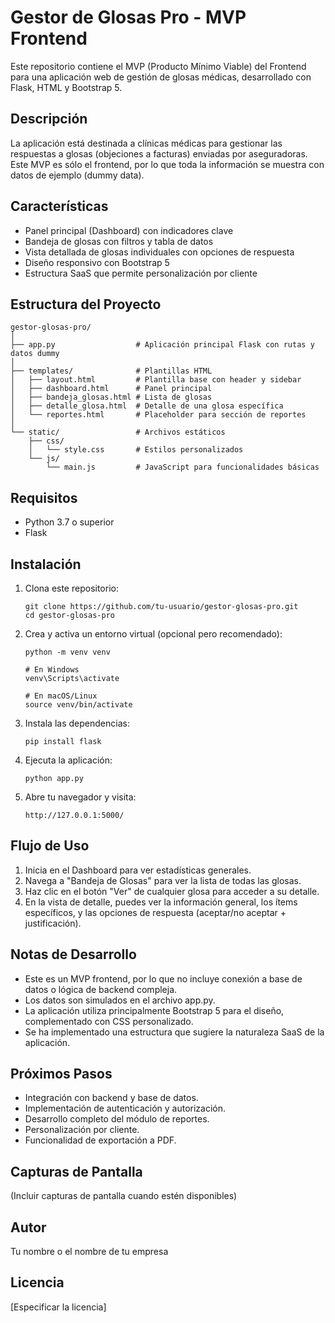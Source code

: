 # Gestor de Glosas Pro - MVP Frontend

Este repositorio contiene el MVP (Producto Mínimo Viable) del Frontend para una aplicación web de gestión de glosas médicas, desarrollado con Flask, HTML y Bootstrap 5.

## Descripción

La aplicación está destinada a clínicas médicas para gestionar las respuestas a glosas (objeciones a facturas) enviadas por aseguradoras. Este MVP es sólo el frontend, por lo que toda la información se muestra con datos de ejemplo (dummy data).

## Características

- Panel principal (Dashboard) con indicadores clave
- Bandeja de glosas con filtros y tabla de datos
- Vista detallada de glosas individuales con opciones de respuesta
- Diseño responsivo con Bootstrap 5
- Estructura SaaS que permite personalización por cliente

## Estructura del Proyecto

```
gestor-glosas-pro/
│
├── app.py                  # Aplicación principal Flask con rutas y datos dummy
│
├── templates/              # Plantillas HTML
│   ├── layout.html         # Plantilla base con header y sidebar
│   ├── dashboard.html      # Panel principal
│   ├── bandeja_glosas.html # Lista de glosas
│   ├── detalle_glosa.html  # Detalle de una glosa específica
│   └── reportes.html       # Placeholder para sección de reportes
│
└── static/                 # Archivos estáticos
    ├── css/
    │   └── style.css       # Estilos personalizados
    └── js/
        └── main.js         # JavaScript para funcionalidades básicas
```

## Requisitos

- Python 3.7 o superior
- Flask

## Instalación

1. Clona este repositorio:
   ```
   git clone https://github.com/tu-usuario/gestor-glosas-pro.git
   cd gestor-glosas-pro
   ```

2. Crea y activa un entorno virtual (opcional pero recomendado):
   ```
   python -m venv venv
   
   # En Windows
   venv\Scripts\activate
   
   # En macOS/Linux
   source venv/bin/activate
   ```

3. Instala las dependencias:
   ```
   pip install flask
   ```

4. Ejecuta la aplicación:
   ```
   python app.py
   ```

5. Abre tu navegador y visita:
   ```
   http://127.0.0.1:5000/
   ```

## Flujo de Uso

1. Inicia en el Dashboard para ver estadísticas generales.
2. Navega a "Bandeja de Glosas" para ver la lista de todas las glosas.
3. Haz clic en el botón "Ver" de cualquier glosa para acceder a su detalle.
4. En la vista de detalle, puedes ver la información general, los ítems específicos, y las opciones de respuesta (aceptar/no aceptar + justificación).

## Notas de Desarrollo

- Este es un MVP frontend, por lo que no incluye conexión a base de datos o lógica de backend compleja.
- Los datos son simulados en el archivo app.py.
- La aplicación utiliza principalmente Bootstrap 5 para el diseño, complementado con CSS personalizado.
- Se ha implementado una estructura que sugiere la naturaleza SaaS de la aplicación.

## Próximos Pasos

- Integración con backend y base de datos.
- Implementación de autenticación y autorización.
- Desarrollo completo del módulo de reportes.
- Personalización por cliente.
- Funcionalidad de exportación a PDF.

## Capturas de Pantalla

(Incluir capturas de pantalla cuando estén disponibles)

## Autor

Tu nombre o el nombre de tu empresa

## Licencia

[Especificar la licencia]
